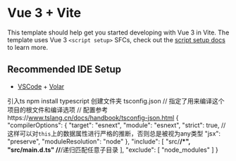 # Vue 3 + Vite

This template should help get you started developing with Vue 3 in Vite. The template uses Vue 3 `<script setup>` SFCs, check out the [script setup docs](https://v3.vuejs.org/api/sfc-script-setup.html#sfc-script-setup) to learn more.

## Recommended IDE Setup

- [VSCode](https://code.visualstudio.com/) + [Volar](https://marketplace.visualstudio.com/items?itemName=johnsoncodehk.volar)

引入ts
npm install typescript
创建文件夹 tsconfig.json
// 指定了用来编译这个项目的根文件和编译选项
// 配置参考https://www.tslang.cn/docs/handbook/tsconfig-json.html
{
    "compilerOptions": {
        "target": "esnext",
        "module": "esnext",
        "strict": true, //这样可以对`this`上的数据属性进行严格的推断，否则总是被视为any类型
        "jsx": "preserve",
        "moduleResolution": "node"
    },
    "include": [
        "src/**/*", "src/main.d.ts" //**/递归匹配任意子目录
    ],
    "exclude": [
        "node_modules"
    ]
}
